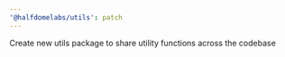 ```yaml
---
'@halfdomelabs/utils': patch
---
```


Create new utils package to share utility functions across the codebase
